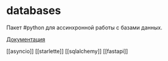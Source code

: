 # databases

Пакет #python для ассинхронной работы с базами данных.

[Документация](https://github.com/encode/databases)

[[asyncio]]
[[starlette]]
[[sqlalchemy]]
[[fastapi]]
